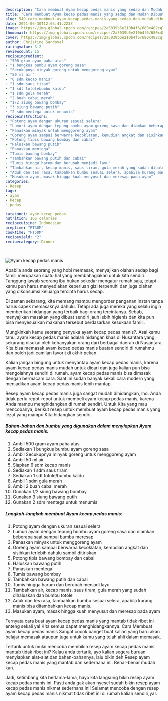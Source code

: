 ```yaml
---
description: "Cara membuat Ayam kecap pedas manis yang sedap dan Mudah Dibuat"
title: "Cara membuat Ayam kecap pedas manis yang sedap dan Mudah Dibuat"
slug: 549-cara-membuat-ayam-kecap-pedas-manis-yang-sedap-dan-mudah-dibuat
date: 2021-06-30T12:03:41.223Z
image: https://img-global.cpcdn.com/recipes/2a5039b6e210b4f6/680x482cq70/ayam-kecap-pedas-manis-foto-resep-utama.jpg
thumbnail: https://img-global.cpcdn.com/recipes/2a5039b6e210b4f6/680x482cq70/ayam-kecap-pedas-manis-foto-resep-utama.jpg
cover: https://img-global.cpcdn.com/recipes/2a5039b6e210b4f6/680x482cq70/ayam-kecap-pedas-manis-foto-resep-utama.jpg
author: Christine Sandoval
ratingvalue: 3.2
reviewcount: 15
recipeingredient:
- "500 gram ayam paha atas"
- "1 bungkus bumbu ayam goreng sasa"
- "Secukupnya minyak goreng untuk menggoreng ayam"
- "50 ml air"
- "6 sdm kecap manis"
- "1 sdm saus tiram"
- "1 sdt totolebumbu kaldu"
- "1 sdm gula merah"
- "2 buah cabai merah"
- "1/2 siung bawang bombay"
- "3 siung bawang putih"
- "2 sdm mentega untuk menumis"
recipeinstructions:
- "Potong ayam dengan ukuran sesuai selera"
- "Lumuri ayam dengan tepung bumbu ayam goreng sasa dan diamkan beberapa saat sampai bumbu meresap"
- "Panaskan minyak untuk menggoreng ayam"
- "Goreng ayam sampai berwarna kecoklatan, kemudian angkat dan sisihkan terlebih dahulu sambil ditiriskan"
- "Potong tipis bawang bombay dan cabai"
- "Haluskan bawang putih"
- "Panaskan mentega"
- "Tumis bawang bombay"
- "Tambahkan bawang putih dan cabai"
- "Tumis hingga harum dan berubah menjadi layu"
- "Tambahkan air, kecap manis, saus tiram, gula merah yang sudah dihaluskan dan bumbu totole"
- "Aduk dan tes rasa, tambahkan bumbu sesuai selera, apabila kurang manis bisa ditambahkan kecap manis."
- "Masukan ayam, masak hingga kuah menyusut dan meresap pada ayam"
categories:
- Resep
tags:
- ayam
- kecap
- pedas

katakunci: ayam kecap pedas 
nutrition: 166 calories
recipecuisine: Indonesian
preptime: "PT30M"
cooktime: "PT50M"
recipeyield: "2"
recipecategory: Dinner

---
```



![Ayam kecap pedas manis](https://img-global.cpcdn.com/recipes/2a5039b6e210b4f6/680x482cq70/ayam-kecap-pedas-manis-foto-resep-utama.jpg)

Apabila anda seorang yang hobi memasak, menyajikan olahan sedap bagi famili merupakan suatu hal yang membahagiakan untuk kita sendiri. Tanggung jawab seorang ibu bukan sekedar mengatur rumah saja, tetapi kamu pun harus menyediakan keperluan gizi terpenuhi dan juga olahan yang dikonsumsi keluarga tercinta harus sedap.

Di zaman  sekarang, kita memang mampu mengorder panganan instan tanpa harus capek memasaknya dahulu. Tetapi ada juga mereka yang selalu ingin memberikan hidangan yang terbaik bagi orang tercintanya. Sebab, menyajikan masakan yang dibuat sendiri jauh lebih higienis dan kita pun bisa menyesuaikan makanan tersebut berdasarkan kesukaan famili. 



Mungkinkah kamu seorang penyuka ayam kecap pedas manis?. Asal kamu tahu, ayam kecap pedas manis adalah hidangan khas di Nusantara yang sekarang disukai oleh kebanyakan orang dari berbagai daerah di Nusantara. Kita bisa memasak ayam kecap pedas manis buatan sendiri di rumahmu dan boleh jadi camilan favorit di akhir pekan.

Kalian jangan bingung untuk menyantap ayam kecap pedas manis, karena ayam kecap pedas manis mudah untuk dicari dan juga kalian pun bisa mengolahnya sendiri di rumah. ayam kecap pedas manis bisa dimasak dengan bermacam cara. Saat ini sudah banyak sekali cara modern yang menjadikan ayam kecap pedas manis lebih mantap.

Resep ayam kecap pedas manis juga sangat mudah dihidangkan, lho. Anda tidak perlu repot-repot untuk membeli ayam kecap pedas manis, karena Anda mampu menghidangkan di rumah sendiri. Untuk Kita yang mau mencobanya, berikut resep untuk membuat ayam kecap pedas manis yang lezat yang mampu Kita hidangkan sendiri.

<!--inarticleads1-->

##### Bahan-bahan dan bumbu yang digunakan dalam menyiapkan Ayam kecap pedas manis:

1. Ambil 500 gram ayam paha atas
1. Sediakan 1 bungkus bumbu ayam goreng sasa
1. Ambil Secukupnya minyak goreng untuk menggoreng ayam
1. Ambil 50 ml air
1. Siapkan 6 sdm kecap manis
1. Sediakan 1 sdm saus tiram
1. Sediakan 1 sdt totole/bumbu kaldu
1. Ambil 1 sdm gula merah
1. Ambil 2 buah cabai merah
1. Gunakan 1/2 siung bawang bombay
1. Gunakan 3 siung bawang putih
1. Gunakan 2 sdm mentega untuk menumis




<!--inarticleads2-->

##### Langkah-langkah membuat Ayam kecap pedas manis:

1. Potong ayam dengan ukuran sesuai selera
1. Lumuri ayam dengan tepung bumbu ayam goreng sasa dan diamkan beberapa saat sampai bumbu meresap
1. Panaskan minyak untuk menggoreng ayam
1. Goreng ayam sampai berwarna kecoklatan, kemudian angkat dan sisihkan terlebih dahulu sambil ditiriskan
1. Potong tipis bawang bombay dan cabai
1. Haluskan bawang putih
1. Panaskan mentega
1. Tumis bawang bombay
1. Tambahkan bawang putih dan cabai
1. Tumis hingga harum dan berubah menjadi layu
1. Tambahkan air, kecap manis, saus tiram, gula merah yang sudah dihaluskan dan bumbu totole
1. Aduk dan tes rasa, tambahkan bumbu sesuai selera, apabila kurang manis bisa ditambahkan kecap manis.
1. Masukan ayam, masak hingga kuah menyusut dan meresap pada ayam




Ternyata cara buat ayam kecap pedas manis yang mantab tidak ribet ini enteng sekali ya! Kita semua dapat menghidangkannya. Cara Membuat ayam kecap pedas manis Sangat cocok banget buat kalian yang baru akan belajar memasak ataupun juga untuk kamu yang telah ahli dalam memasak.

Tertarik untuk mulai mencoba membikin resep ayam kecap pedas manis mantab tidak ribet ini? Kalau anda tertarik, ayo kalian segera buruan menyiapkan alat-alat dan bahan-bahannya, lalu bikin deh Resep ayam kecap pedas manis yang mantab dan sederhana ini. Benar-benar mudah kan. 

Jadi, ketimbang kita berlama-lama, hayo kita langsung bikin resep ayam kecap pedas manis ini. Pasti anda gak akan nyesel sudah bikin resep ayam kecap pedas manis nikmat sederhana ini! Selamat mencoba dengan resep ayam kecap pedas manis nikmat tidak ribet ini di rumah kalian sendiri,ya!.


